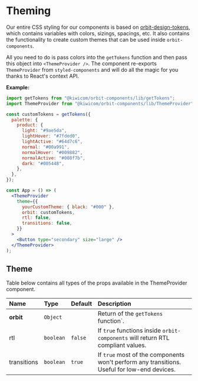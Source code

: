 # Theming

Our entire CSS styling for our components is based on [orbit-design-tokens](https://github.com/kiwicom/orbit-design-tokens), which contains variables with colors, sizings, spacings, etc. It also contains the functionality to create custom themes that can be used inside `orbit-components`.

All you need to do is pass colors into the `getTokens` function and then pass this object into `<ThemeProvider />`. The component re-exports `ThemeProvider` from `styled-components` and will do all the magic for you thanks to React's context API.

**Example:**

```jsx
import getTokens from "@kiwicom/orbit-components/lib/getTokens";
import ThemeProvider from "@kiwicom/orbit-components/lib/ThemeProvider";

const customTokens = getTokens({
  palette: {
    product: {
      light: "#9ae5da",
      lightHover: "#7fded0",
      lightActive: "#64d7c6",
      normal: "#00a991",
      normalHover: "#009882",
      normalActive: "#008f7b",
      dark: "#005448",
    },
  },
});

const App = () => (
  <ThemeProvider
    theme={{
      yourCustomTheme: { black: "#000" },
      orbit: customTokens,
      rtl: false,
      transitions: false,
    }}
  >
    <Button type="secondary" size="large" />
  </ThemeProvider>
);
```

## Theme

Table below contains all types of the props available in the ThemeProvider component.

| Name        | Type      | Default | Description                                                                                 |
| :---------- | :-------- | :------ | :------------------------------------------------------------------------------------------ |
| **orbit**   | `Object`  |         | Return of the `getTokens` function`.                                                        |
| rtl         | `boolean` | `false` | If `true` functions inside `orbit-components` will return RTL compliant values.             |
| transitions | `boolean` | `true`  | If `true` most of the components won't perform any transitions. Useful for low-end devices. |
